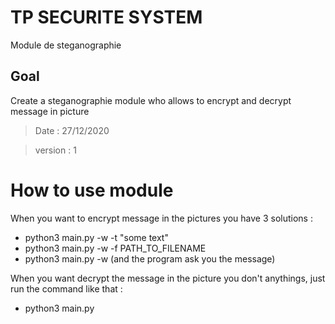 # TP SECURITE SYSTEM

Module de steganographie

## Goal
Create a steganographie module who allows to encrypt and decrypt message in picture
> Date : 27/12/2020

> version : 1

# How to use module

When you want to encrypt message in the pictures you have 3 solutions :

<ul>
        <li>python3 main.py -w -t "some text"</li>
        <li>python3 main.py -w -f PATH_TO_FILENAME</li>
        <li>python3 main.py -w (and the program ask you the message)</li>
</ul>

When you want decrypt the message in the picture you don't anythings, just run the command like that :

<ul>
        <li>python3 main.py</li>
</ul>

